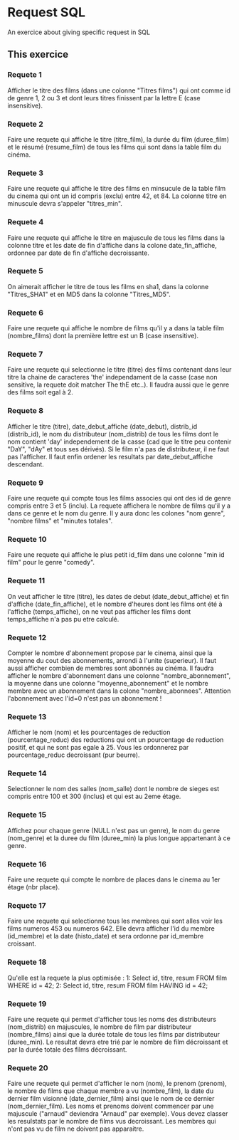 # Request SQL
An exercice about giving specific request in SQL

## This exercice

### Requete 1
Afficher le titre des films (dans une colonne "Titres films") qui ont comme id de genre 1, 2 ou 3 et dont leurs titres finissent par la lettre E (case insensitive).

### Requete 2
Faire une requete qui affiche le titre (titre_film), la durée du film (duree_film) et le résumé (resume_film) de tous les films qui sont dans la table film du cinéma.

### Requete 3
Faire une requete qui affiche le titre des films en minsucule de la table film du cinema qui ont un id compris (exclu) entre 42, et 84. La colonne titre en minuscule devra s'appeler "titres_min".

### Requete 4
Faire une requete qui affiche le titre en majuscule de tous les films dans la colonne titre et les date de fin d'affiche dans la colone date_fin_affiche, ordonnee par date de fin d'affiche decroissante.

### Requete 5
On aimerait afficher le titre de tous les films en sha1, dans la colonne "Titres_SHA1" et en MD5 dans la colonne "Titres_MD5".

### Requete 6
Faire une requete qui affiche le nombre de films qu'il y a dans la table film (nombre_films) dont la première lettre est un B (case insensitive).

### Requete 7
Faire une requete qui selectionne le titre (titre) des films contenant dans leur titre la chaine de caracteres 'the' independament de la casse (case non sensitive, la requete doit matcher The thE etc..). Il faudra aussi que le genre des films soit egal à 2.

### Requete 8
Afficher le titre (titre), date_debut_affiche (date_debut), distrib_id (distrib_id), le nom du distributeur (nom_distrib) de tous les films dont le nom contient 'day' independement de la casse (cad que le titre peu contenir "DaY", "dAy" et tous ses dérivés). Si le film n'a pas de distributeur, il ne faut pas l'afficher. Il faut enfin ordener les resultats par date_debut_affiche descendant.

### Requete 9
Faire une requete qui compte tous les films associes qui ont des id de genre compris entre 3 et 5 (inclu). La requete affichera le nombre de films qu'il y a dans ce genre et le nom du genre. Il y aura donc les colones "nom genre", "nombre films" et "minutes totales".

### Requete 10
Faire une requete qui affiche le plus petit id_film dans une colonne "min id film" pour le genre "comedy".

### Requete 11
On veut afficher le titre (titre), les dates de debut (date_debut_affiche) et fin d'affiche (date_fin_affiche), et le nombre d'heures dont les films ont été à l'affiche (temps_affiche), on ne veut pas afficher les films dont temps_affiche n'a pas pu etre calculé.

### Requete 12
Compter le nombre d'abonnement propose par le cinema, ainsi que la moyenne du cout des abonnements, arrondi à l'unite (superieur). Il faut aussi afficher combien de membres sont abonnés au cinéma. Il faudra afficher le nombre d'abonnement dans une colonne "nombre_abonnement", la moyenne dans une colonne "moyenne_abonnement" et le nombre membre avec un abonnement dans la colone "nombre_abonnees". Attention l'abonnement avec l'id=0 n'est pas un abonnement !

### Requete 13
Afficher le nom (nom) et les pourcentages de reduction (pourcentage_reduc) des reductions qui ont un pourcentage de reduction positif, et qui ne sont pas egale à 25. Vous les ordonnerez par pourcentage_reduc decroissant (pur beurre).

### Requete 14
Selectionner le nom des salles (nom_salle) dont le nombre de sieges est compris entre 100 et 300 (inclus) et qui est au 2eme étage.

### Requete 15
Affichez pour chaque genre (NULL n'est pas un genre), le nom du genre (nom_genre) et la duree du film (duree_min) la plus longue appartenant à ce genre.


### Requete 16
Faire une requete qui compte le nombre de places dans le cinema au 1er étage (nbr place).

### Requete 17
Faire une requete qui selectionne tous les membres qui sont alles voir les films numeros 453 ou numeros 642. Elle devra afficher l'id du membre (id_membre) et la date (histo_date) et sera ordonne par id_membre croissant.

### Requete 18
Qu'elle est la requete la plus optimisée : 
1: Select id, titre, resum FROM film WHERE id = 42; 
2: Select id, titre, resum FROM film HAVING id = 42;

### Requete 19
Faire une requete qui permet d'afficher tous les noms des distributeurs (nom_distrib) en majuscules, le nombre de film par distributeur (nombre_films) ainsi que la durée totale de tous les films par distributeur (duree_min). Le resultat devra etre trié par le nombre de film décroissant et par la durée totale des films décroissant.

### Requete 20
Faire une requete qui permet d'afficher le nom (nom), le prenom (prenom), le nombre de films que chaque membre a vu (nombre_film), la date du dernier film visionné (date_dernier_film) ainsi que le nom de ce dernier (nom_dernier_film). Les noms et prenoms doivent commencer par une majuscule ("arnaud" deviendra "Arnaud" par exemple). Vous devez classer les resulstats par le nombre de films vus decroissant. Les membres qui n'ont pas vu de film ne doivent pas apparaitre.
